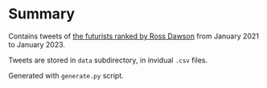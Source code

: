 # Summary

Contains tweets of [the futurists ranked by Ross Dawson](https://rossdawson.com/futurist/futurist-rankings/)
from January 2021 to January 2023.

Tweets are stored in `data` subdirectory, in invidual `.csv` files.

Generated with `generate.py` script.